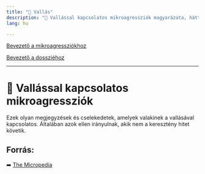 ```yaml
---
title: "🚫 Vallás"
description: "🚫 Vallással kapcsolatos mikroagressziók magyarázata, háttere, javaslatok."
lang: hu

---
```


<div class="floating-columns">

<div class="floating-bar">

[Bevezető a mikroagressziókhoz](/#/entry?id=mikroagressziok)

[Bevezető a dossziéhoz](/#/entry?id=vallas)

<hr />


</div>

<div class="wiki-content">

# 🚫 Vallással kapcsolatos mikroagressziók

Ezek olyan megjegyzések és cselekedetek, amelyek valakinek a vallásával kapcsolatos. Általában azok ellen irányulnak, akik nem a keresztény hitet követik.


## Forrás:

➡️ [The Micropedia](https://www.themicropedia.org/)

</div>